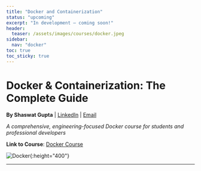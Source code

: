 ```yaml
---
title: "Docker and Containerization"
status: "upcoming"
excerpt: "In development — coming soon!"
header:
  teaser: /assets/images/courses/docker.jpeg
sidebar:
  nav: "docker"
toc: true
toc_sticky: true
---
```


# Docker & Containerization: The Complete Guide

**By Shaswat Gupta** | [LinkedIn](https://www.linkedin.com/in/shaswat-gupta/) | [Email](mailto:shagupta@ethz.ch)

*A comprehensive, engineering-focused Docker course for students and professional developers*

**Link to Course**: [Docker Course](https://github.com/Shaswat-G/docker-basics)
    
![Docker](docker.jpeg){:height="400"}

---